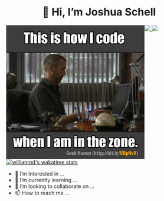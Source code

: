 <h1 align="center">👋 Hi, I’m Joshua Schell</h1>
<div display="block">
  <img align="left" alt="coding how it's done" src="https://github.com/MobySchell/MobySchell/blob/master/github/giphy.gif" />
</div>

<div>
  <a href="https://github.com/MobySchell">
    <img height="180em" src="https://github-readme-stats.vercel.app/api?username=MobySchell&theme=buefy&show_icons=true" />
    <img height="180em" src="https://github-readme-stats.vercel.app/api/top-langs/?username=MobySchell&theme=buefy&layout=compact" />
  </a>
</div>

[![willianrod's wakatime stats](https://github-readme-stats.vercel.app/api/wakatime?username=mobyschell)](https://github.com/mobyschell/github-readme-stats)

- 👀 I’m interested in ...
- 🌱 I’m currently learning ...
- 💞️ I’m looking to collaborate on ...
- 📫 How to reach me ...

<!---
MobySchell/MobySchell is a ✨ special ✨ repository because its `README.md` (this file) appears on your GitHub profile.
You can click the Preview link to take a look at your changes.
--->
